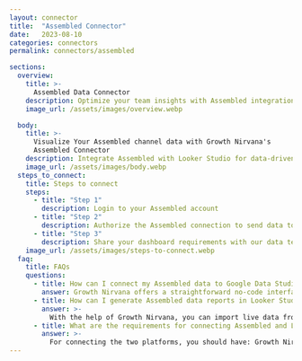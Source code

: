 ```yaml
---
layout: connector
title:  "Assembled Connector"
date:   2023-08-10
categories: connectors
permalink: connectors/assembled

sections:
  overview:
    title: >-
      Assembled Data Connector
    description: Optimize your team insights with Assembled integration. Seamlessly merge workforce data from Assembled with Looker Studio's analytical capabilities, unlocking a comprehensive view of scheduling, performance, and efficiency.
    image_url: /assets/images/overview.webp

  body:
    title: >-
      Visualize Your Assembled channel data with Growth Nirvana's
      Assembled Connector
    description: Integrate Assembled with Looker Studio for data-driven scheduling and performance analysis that drives operational excellence.
    image_url: /assets/images/body.webp
  steps_to_connect:
    title: Steps to connect
    steps:
      - title: "Step 1"
        description: Login to your Assembled account
      - title: "Step 2"
        description: Authorize the Assembled connection to send data to Growth Nirvana
      - title: "Step 3"
        description: Share your dashboard requirements with our data team. We will build the report for you.
    image_url: /assets/images/steps-to-connect.webp
  faq:
    title: FAQs
    questions:
      - title: How can I connect my Assembled data to Google Data Studio/Looker Studio?
        answer: Growth Nirvana offers a straightforward no-code interface to connect to Assembled data sources.
      - title: How can I generate Assembled data reports in Looker Studio?
        answer: >-
          With the help of Growth Nirvana, you can import live data from Assembled into Looker Studio. These data can be viewed in charts, tables, and dashboards to generate branded reports that can be shared instantly.
      - title: What are the requirements for connecting Assembled and Looker Studio?
        answer: >-
          For connecting the two platforms, you should have: Growth Nirvana Account and Assembled Ads Account
---
```

